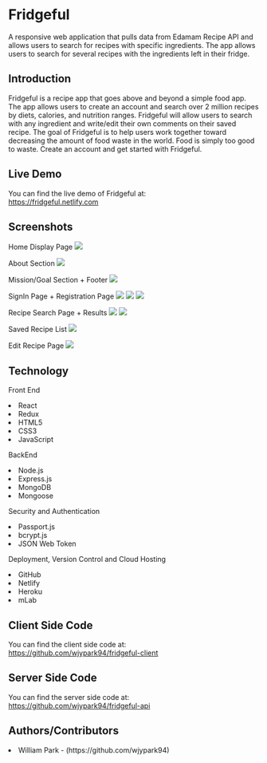 # Fridgeful

A responsive web application that pulls data from Edamam Recipe API and allows users to search for recipes with specific ingredients. The app allows users to search for several recipes with the ingredients left in their fridge. 

## Introduction
Fridgeful is a recipe app that goes above and beyond a simple food app. The app allows users to create an account and search over 2 million recipes by diets, calories, and nutrition ranges. Fridgeful will allow users to search with any ingredient and write/edit their own comments on their saved recipe. The goal of Fridgeful is to help users work together toward decreasing the amount of food waste in the world. Food is simply too good to waste. Create an account and get started with Fridgeful. 

## Live Demo
You can find the live demo of Fridgeful at:</br>
https://fridgeful.netlify.com

## Screenshots
Home Display Page
<img src="./src/images/fridgeful-readme1.png">

About Section
<img src="./src/images/fridgeful-readme2.png">

Mission/Goal Section + Footer
<img src="./src/images/fridgeful-readme3.png">

SignIn Page + Registration Page
<img src="./src/images/fridgeful-readme4.png">
<img src="./src/images/fridgeful-readme5.png">
<img src="./src/images/fridgeful-readme6.png">

Recipe Search Page + Results
<img src="./src/images/fridgeful-readme7.png">
<img src="./src/images/fridgeful-readme8.png">

Saved Recipe List
<img src="./src/images/fridgeful-readme9.png">

Edit Recipe Page
<img src="./src/images/fridgeful-readme10.png">

## Technology

Front End
<li> React </br>
<li> Redux </br>
<li> HTML5 </br>
<li> CSS3 </br>
<li> JavaScript </br>

BackEnd
<li> Node.js </br>
<li> Express.js </br>
<li> MongoDB </br>
<li> Mongoose</br>

Security and Authentication
<li> Passport.js </br>
<li> bcrypt.js </br>
<li> JSON Web Token</br>

Deployment, Version Control and Cloud Hosting
<li> GitHub </br>
<li> Netlify </br>
<li> Heroku </br>
<li> mLab</br>

## Client Side Code
You can find the client side code at: </br>
https://github.com/wjypark94/fridgeful-client

## Server Side Code
You can find the server side code at: </br>
https://github.com/wjypark94/fridgeful-api

## Authors/Contributors
<li> William Park - (https://github.com/wjypark94)